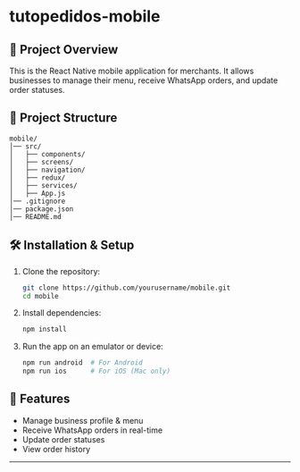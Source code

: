 # tutopedidos-mobile
## 🚀 Project Overview

This is the React Native mobile application for merchants. It allows businesses to manage their menu, receive WhatsApp orders, and update order statuses.

## 📂 Project Structure
```
mobile/
│── src/
│   ├── components/
│   ├── screens/
│   ├── navigation/
│   ├── redux/
│   ├── services/
│   ├── App.js
│── .gitignore
│── package.json
│── README.md
```

## 🛠️ Installation & Setup
1. Clone the repository:
   ```bash
   git clone https://github.com/yourusername/mobile.git
   cd mobile
   ```
2. Install dependencies:
   ```bash
   npm install
   ```
3. Run the app on an emulator or device:
   ```bash
   npm run android  # For Android
   npm run ios      # For iOS (Mac only)
   ```

## 📲 Features
- Manage business profile & menu
- Receive WhatsApp orders in real-time
- Update order statuses
- View order history

---
